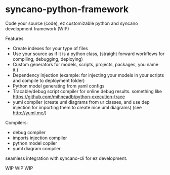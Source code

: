 # syncano-python-framework
Code your source (code), ez customizable python and syncano development framework (WIP)

Features
- Create indexes for your type of files
- Use your source as if it is a python class, (straight forward workflows for compiling, debugging, deploying)
- Custom generators for models, scripts, projects, packages, you name it.)
- Dependency injection (example: for injecting your models in your scripts and compile to deployment folder)
- Python model generating from yaml configs
- Tracable/debug script compiler for online debug results. something like https://github.com/mihneadb/python-execution-trace
- yuml compiler (create uml diagrams from ur classes, and use dep injection for importing them to create nice uml diagrams) (see http://yuml.me/)


Compilers:
- debug compiler
- imports injection compiler
- python model copiler
- yuml diagram compiler

seamless integration with syncano-cli for ez development.

WIP WIP WIP

